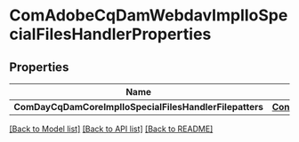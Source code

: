 # ComAdobeCqDamWebdavImplIoSpecialFilesHandlerProperties

## Properties
Name | Type | Description | Notes
------------ | ------------- | ------------- | -------------
**ComDayCqDamCoreImplIoSpecialFilesHandlerFilepatters** | [**ConfigNodePropertyArray**](configNodePropertyArray.md) |  | [optional] 

[[Back to Model list]](../README.md#documentation-for-models) [[Back to API list]](../README.md#documentation-for-api-endpoints) [[Back to README]](../README.md)


